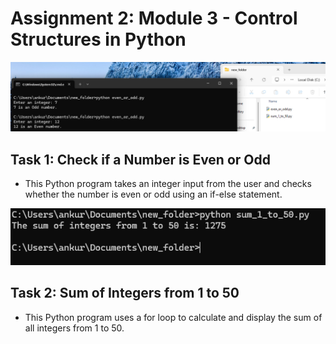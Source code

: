 # Assignment 2: Module 3 - Control Structures in Python

![Task 1 Output](assets/1.png)
## Task 1: Check if a Number is Even or Odd
- This Python program takes an integer input from the user and checks whether the number is even or odd using an if-else statement.

![Task 2 Output](assets/2.png)
## Task 2: Sum of Integers from 1 to 50
- This Python program uses a for loop to calculate and display the sum of all integers from 1 to 50.
